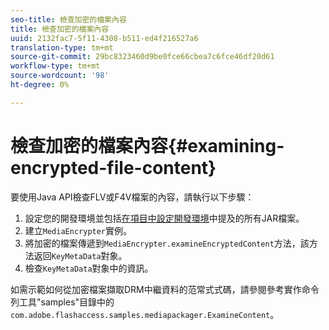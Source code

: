 ```yaml
---
seo-title: 檢查加密的檔案內容
title: 檢查加密的檔案內容
uuid: 2132fac7-5f11-4308-b511-ed4f216527a6
translation-type: tm+mt
source-git-commit: 29bc8323460d9be0fce66cbea7c6fce46df20d61
workflow-type: tm+mt
source-wordcount: '98'
ht-degree: 0%

---
```



# 檢查加密的檔案內容{#examining-encrypted-file-content}

要使用Java API檢查FLV或F4V檔案的內容，請執行以下步驟：

1. 設定您的開發環境並包括[在項目中設定開發環境](../../aaxs-protecting-content/content-setting-up-the-sdk/content-setting-up-the-dev-env.md)中提及的所有JAR檔案。
1. 建立`MediaEncrypter`實例。
1. 將加密的檔案傳遞到`MediaEncrypter.examineEncryptedContent`方法，該方法返回`KeyMetaData`對象。
1. 檢查`KeyMetaData`對象中的資訊。

如需示範如何從加密檔案擷取DRM中繼資料的范常式式碼，請參閱參考實作命令列工具&quot;samples&quot;目錄中的`com.adobe.flashaccess.samples.mediapackager.ExamineContent`。

